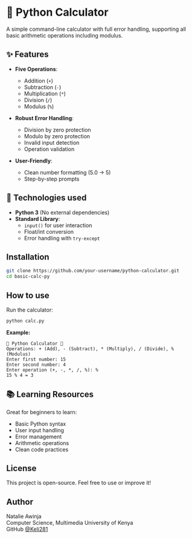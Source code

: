 # 🧮 Python Calculator

A simple command-line calculator with full error handling, supporting all basic arithmetic operations including modulus.

## ✨ Features

- **Five Operations**:
  - Addition (`+`)
  - Subtraction (`-`)
  - Multiplication (`*`)
  - Division (`/`)
  - Modulus (`%`)
  
- **Robust Error Handling**:
  - Division by zero protection
  - Modulo by zero protection
  - Invalid input detection
  - Operation validation

- **User-Friendly**:
  - Clean number formatting (5.0 → 5)
  - Step-by-step prompts

## 🚀 Technologies used
- **Python 3** (No external dependencies)
- **Standard Library**:
  - `input()` for user interaction
  - Float/int conversion
  - Error handling with `try-except`

## Installation
```bash
git clone https://github.com/your-username/python-calculator.git
cd basic-calc-py
```

## How to use

Run the calculator: 
```bash
python calc.py
```

**Example:**
```
🧮 Python Calculator 🧮
Operations: + (Add), - (Subtract), * (Multiply), / (Divide), % (Modulus)
Enter first number: 15
Enter second number: 4
Enter operation (+, -, *, /, %): %
15 % 4 = 3
```

## 📚 Learning Resources

Great for beginners to learn:
- Basic Python syntax
- User input handling
- Error management
- Arithmetic operations
- Clean code practices

## License

This project is open-source. Feel free to use or improve it!

## Author

Natalie Awinja  
Computer Science, Multimedia University of Kenya  
GitHub [@Keli281](https://github.com/Keli281)